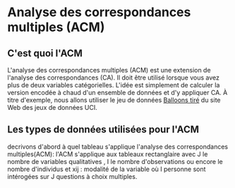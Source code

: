 # Analyse des correspondances multiples (ACM)
## C'est quoi l'ACM
L'analyse des correspondances multiples (ACM) est une extension de l'analyse des correspondances (CA). Il doit être utilisé lorsque vous avez plus de deux variables catégorielles. L'idée est simplement de calculer la version encodée à chaud d'un ensemble de données et d'y appliquer CA. À titre d'exemple, nous allons utiliser le jeu de données [Balloons tiré](https://archive.ics.uci.edu/ml/machine-learning-databases/balloons/) du site Web des jeux de données UCI.
## Les types de données utilisées pour l'ACM
decrivons d'abord à quel tableau s'applique l'analyse des correspondances multiples(ACM): l'ACM s'applique aux tableaux rectanglaire avec J le nombre de variables qualitatives , I le nombre d'observations ou encore le nombre d'individus et xij : modalité de la variable où I personne sont intérogées sur J questions à choix multiples.